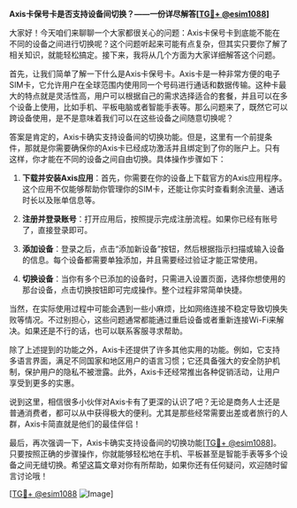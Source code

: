 **Axis卡保号卡是否支持设备间切换？——一份详尽解答[[TG💪+ @esim1088](https://t.me/s/esim1088)]**

大家好！今天咱们来聊聊一个大家都很关心的问题：Axis卡保号卡到底能不能在不同的设备之间进行切换呢？这个问题听起来可能有点复杂，但其实只要你了解了相关知识，就能轻松搞定。接下来，我将从几个方面为大家详细解答这个问题。

首先，让我们简单了解一下什么是Axis卡保号卡。Axis卡是一种非常方便的电子SIM卡，它允许用户在全球范围内使用同一个号码进行通话和数据传输。这种卡最大的特点就是灵活性高，用户可以根据自己的需求选择适合的套餐，并且可以在多个设备上使用，比如手机、平板电脑或者智能手表等。那么问题来了，既然它可以跨设备使用，是不是意味着我们可以在这些设备之间随意切换呢？

答案是肯定的，Axis卡确实支持设备间的切换功能。但是，这里有一个前提条件，那就是你需要确保你的Axis卡已经成功激活并且绑定到了你的账户上。只有这样，你才能在不同的设备之间自由切换。具体操作步骤如下：

1. **下载并安装Axis应用**：首先，你需要在你的设备上下载官方的Axis应用程序。这个应用不仅能够帮助你管理你的SIM卡，还能让你实时查看剩余流量、通话时长以及账单信息等。

2. **注册并登录账号**：打开应用后，按照提示完成注册流程。如果你已经有账号了，直接登录即可。

3. **添加设备**：登录之后，点击“添加新设备”按钮，然后根据指示扫描或输入设备的信息。每个设备都需要单独添加，并且需要经过验证才能正常使用。

4. **切换设备**：当你有多个已添加的设备时，只需进入设置页面，选择你想使用的那台设备，点击切换按钮即可完成操作。整个过程非常简单快捷。

当然，在实际使用过程中可能会遇到一些小麻烦，比如网络连接不稳定导致切换失败等情况。不过别担心，这些问题通常都能通过重启设备或者重新连接Wi-Fi来解决。如果还是不行的话，也可以联系客服寻求帮助。

除了上述提到的功能之外，Axis卡还提供了许多其他实用的功能。例如，它支持多语言界面，满足不同国家和地区用户的语言习惯；它还具备强大的安全防护机制，保护用户的隐私不被泄露。此外，Axis卡还经常推出各种促销活动，让用户享受到更多的实惠。

说到这里，相信很多小伙伴对Axis卡有了更深的认识了吧？无论是商务人士还是普通消费者，都可以从中获得极大的便利。尤其是那些经常需要出差或者旅行的人群，Axis卡简直就是他们的最佳伴侣！

最后，再次强调一下，Axis卡确实支持设备间的切换功能[[TG💪+ @esim1088](https://t.me/s/esim1088)]。只要按照正确的步骤操作，你就能够轻松地在手机、平板甚至是智能手表等多个设备之间无缝切换。希望这篇文章对你有所帮助，如果你还有任何疑问，欢迎随时留言讨论哦！

[[TG💪+ @esim1088](https://t.me/s/esim1088) ![Image](https://i.postimg.cc/4NQfJmqS/Snipaste-2025-05-13-00-14-12.png)]